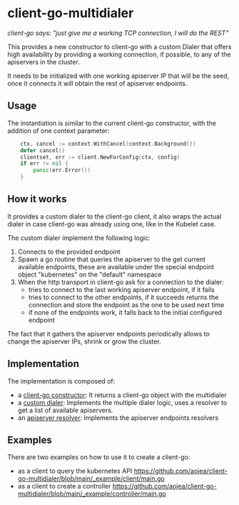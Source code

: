 # client-go-multidialer

_client-go says: "just give me a working TCP connection, I will do the REST"_

This provides a new constructor to client-go with a custom Dialer that offers high availability by providing a working connection, if possible, to any of the apiservers in the cluster.

It needs to be initialized with one working apiserver IP that will be the seed, once it connects it will obtain the rest of apiserver endpoints.

## Usage

The instantiation is similar to the current client-go constructor, with the addition of one context parameter:

```go
	ctx, cancel := context.WithCancel(context.Background())
	defer cancel()
	clientset, err := client.NewForConfig(ctx, config)
	if err != nil {
		panic(err.Error())
	}
```
 
## How it works

It provides a custom dialer to the client-go client, it also wraps the actual dialer in case client-go was already using one, like in the Kubelet case.

The custom dialer implement the following logic:

1. Connects to the provided endpoint
2. Spawn a go routine that queries the apiserver to the get current available endpoints, these are available under the special endpoint object "kubernetes" on the "default" namespace
3. When the http transport in client-go ask for a connection to the dialer:
	- tries to connect to the last working apiserver endpoint, if it fails
	- tries to connect to the other endpoints, if it succeeds returns the connection and store the endpoint as the one to be used next time
	- if none of the endpoints work, it falls back to the initial configured endpoint

The fact that it gathers the apiserver endpoints periodically allows to change the apiserver IPs, shrink or grow the cluster.

## Implementation

The implementation is composed of:

- a [client-go constructor](./client/client.go): It returns a client-go object with the multidialer
- a [custom dialer](./multidialer/multidialer.go): Implements the multiple dialer logic, uses a resolver to get a list of available apiservers.
- an [apiserver resolver](./multidialer/resolver.go): Implements the apiserver endpoints resolvers

## Examples
 
There are two examples on how to use it to create a client-go:

- as a client to query the kubernetes API https://github.com/aojea/client-go-multidialer/blob/main/_example/client/main.go
- as a client to create a controller https://github.com/aojea/client-go-multidialer/blob/main/_example/controller/main.go


